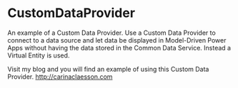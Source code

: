 # CustomDataProvider
An example of a Custom Data Provider. Use a Custom Data Provider to connect to a data source and let data be displayed in Model-Driven Power Apps without having the data stored in the Common Data Service. Instead a Virtual Entity is used.

Visit my blog and you will find an example of using this Custom Data Provider.
http://carinaclaesson.com
